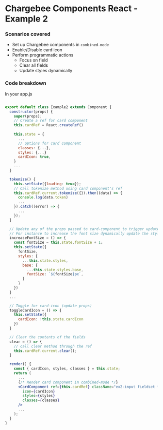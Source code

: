 # Chargebee Components React - Example 2
### Scenarios covered
  * Set up Chargebee components in `combined-mode`
  * Enable/Disable card icon
  * Perform programmatic actions
    * Focus on field
    * Clear all fields
    * Update styles dynamically

### Code breakdown
In your app.js
```jsx

export default class Example2 extends Component {
  constructor(props) {
    super(props);
    // Create a ref for card component
    this.cardRef = React.createRef()
    
    this.state = {
      ...
      // options for card component
      classes: {...},
      styles: {...}
      cardIcon: true,
    }
    ...
  }

  tokenize() {
    this.setState({loading: true});
    // Call tokenize method using card component's ref
    this.cardRef.current.tokenize({}).then((data) => {
      console.log(data.token)
      ...
    }).catch((error) => {
      ...
    });
  }

  // Update any of the props passed to card-component to trigger update
  // For instance to increase the font size dynamically update the style prop
  increaseFontSize = () => {
    const fontSize = this.state.fontSize + 1;
    this.setState({
      fontSize,
      styles: {
        ...this.state.styles,
        base: {
          ...this.state.styles.base,
          fontSize: `${fontSize}px`,
        }
      }
    })
  }
  ...

  // Toggle for card-icon (update props)
  toggleCardIcon = () => {
    this.setState({
      cardIcon: !this.state.cardIcon
    })
  }

  // Clear the contents of the fields
  clear = () => {
    // call clear method through the ref
    this.cardRef.current.clear();
  }

  render() {
    const { cardIcon, styles, classes } = this.state;
    return (
      ...
      {/* Render card component in combined-mode */}
      <CardComponent ref={this.cardRef} className="ex2-input fieldset field"
        icon={cardIcon}
        styles={styles}
        classes={classes} 
      />
      ...
    );
  }
}
```
